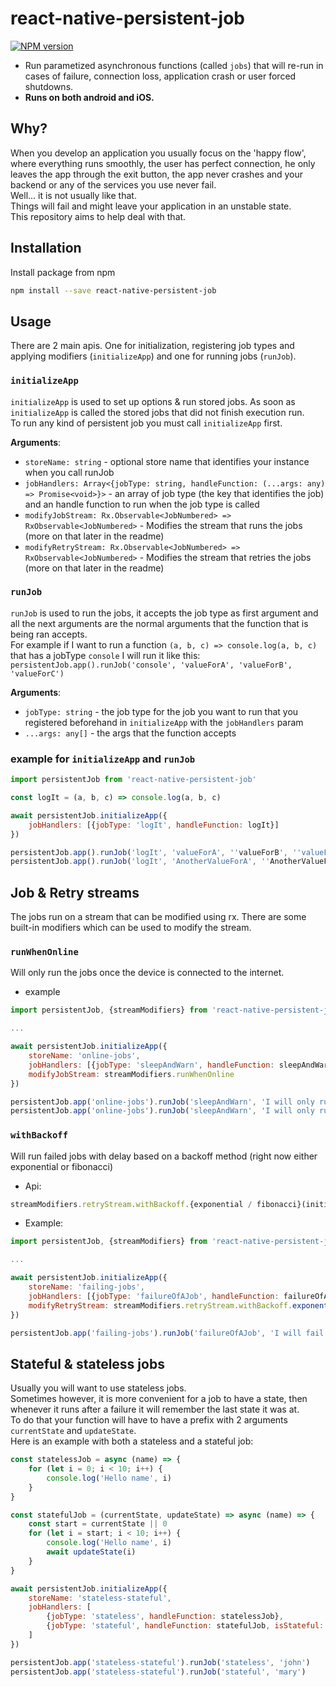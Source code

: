 # react-native-persistent-job 
  
[![NPM version](https://img.shields.io/npm/v/react-native-persistent-job.svg)](https://www.npmjs.com/package/react-native-persistent-job)
  
* Run parametized asynchronous functions (called `jobs`) that will re-run in cases of failure, connection loss, application crash or user forced shutdowns.  
* <b>Runs on both android and iOS.</b>  

## Why?

When you develop an application you usually focus on the 'happy flow', where everything runs smoothly, the user has perfect connection, he only leaves the app through the exit button, the app never crashes and your backend or any of the services you use never fail.   
Well... it is not usually like that.   
Things will fail and might leave your application in an unstable state.  
This repository aims to help deal with that. 

## Installation

Install package from npm

```sh
npm install --save react-native-persistent-job
```


## Usage

There are 2 main apis. One for initialization, registering job types and applying modifiers (`initializeApp`) and one for running jobs (`runJob`).

### `initializeApp`
`initializeApp` is used to set up options & run stored jobs.
As soon as `initializeApp` is called the stored jobs that did not finish execution run.  
To run any kind of persistent job you must call `initializeApp` first.  
  
<b>Arguments</b>:  
* `storeName: string` - optional store name that identifies your instance when you call runJob
* `jobHandlers: Array<{jobType: string, handleFunction: (...args: any) => Promise<void>}>` - an array of job type (the key that identifies the job) and an handle function to run when the job type is called
* `modifyJobStream: Rx.Observable<JobNumbered> => RxObservable<JobNumbered>` - Modifies the stream that runs the jobs (more on that later in the readme)
* `modifyRetryStream: Rx.Observable<JobNumbered> => RxObservable<JobNumbered>` - Modifies the stream that retries the jobs (more on that later in the readme)

### `runJob`
`runJob` is used to run the jobs, it accepts the job type as first argument and all the next arguments are the normal arguments that the function that is being ran accepts.  
For example if I want to run a function `(a, b, c) => console.log(a, b, c)` that has a jobType `console` I will run it like this: `persistentJob.app().runJob('console', 'valueForA', 'valueForB', 'valueForC')`    
  
<b>Arguments</b>:   
* `jobType: string` - the job type for the job you want to run that you registered beforehand in `initializeApp` with the `jobHandlers` param
* `...args: any[]` - the args that the function accepts

### example for `initializeApp` and `runJob`

```js
import persistentJob from 'react-native-persistent-job'

const logIt = (a, b, c) => console.log(a, b, c)

await persistentJob.initializeApp({
	jobHandlers: [{jobType: 'logIt', handleFunction: logIt}]
})

persistentJob.app().runJob('logIt', 'valueForA', ''valueForB', ''valueForC')
persistentJob.app().runJob('logIt', 'AnotherValueForA', ''AnotherValueForB', ''AnotherValueForC')
```

## Job & Retry streams
The jobs run on a stream that can be modified using rx. There are some built-in modifiers which can be used to modify the stream.

### `runWhenOnline`
Will only run the jobs once the device is connected to the internet.

* example
```js
import persistentJob, {streamModifiers} from 'react-native-persistent-job'

...

await persistentJob.initializeApp({
	storeName: 'online-jobs',
	jobHandlers: [{jobType: 'sleepAndWarn', handleFunction: sleepAndWarn}]
	modifyJobStream: streamModifiers.runWhenOnline
})

persistentJob.app('online-jobs').runJob('sleepAndWarn', 'I will only run online after one second', 1000)
persistentJob.app('online-jobs').runJob('sleepAndWarn', 'I will only run online after two seconds', 2000)
```

### `withBackoff`
Will run failed jobs with delay based on a backoff method (right now either exponential or fibonacci)

* Api:
```js
streamModifiers.retryStream.withBackoff.{exponential / fibonacci}(initialWaitTime: number, maxWaitTime?: number)
```

* Example:

```js
import persistentJob, {streamModifiers} from 'react-native-persistent-job' 

...

await persistentJob.initializeApp({
	storeName: 'failing-jobs',
	jobHandlers: [{jobType: 'failureOfAJob', handleFunction: failureOfAJob}]
	modifyRetryStream: streamModifiers.retryStream.withBackoff.exponential(10, 50)
})

persistentJob.app('failing-jobs').runJob('failureOfAJob', 'I will fail while running')
```

## Stateful & stateless jobs
Usually you will want to use stateless jobs.  
Sometimes however, it is more convenient for a job to have a state, then whenever it runs after a failure it will remember the last state it was at.  
To do that your function will have to have a prefix with 2 arguments `currentState` and `updateState`.  
Here is an example with both a stateless and a stateful job:
```js
const statelessJob = async (name) => {
	for (let i = 0; i < 10; i++) {
		console.log('Hello name', i)
	}
}

const statefulJob = (currentState, updateState) => async (name) => {
	const start = currentState || 0
	for (let i = start; i < 10; i++) {
		console.log('Hello name', i)
		await updateState(i)
	}
}

await persistentJob.initializeApp({
	storeName: 'stateless-stateful',
	jobHandlers: [
		{jobType: 'stateless', handleFunction: statelessJob},
		{jobType: 'stateful', handleFunction: statefulJob, isStateful: true}
	]
})

persistentJob.app('stateless-stateful').runJob('stateless', 'john')
persistentJob.app('stateless-stateful').runJob('stateful', 'mary')
```
